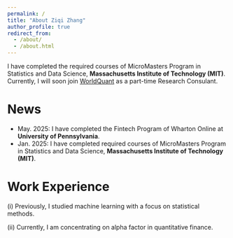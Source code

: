 ```yaml
---
permalink: /
title: "About Ziqi Zhang"
author_profile: true
redirect_from: 
  - /about/
  - /about.html
---
```


I have completed the required courses of MicroMasters Program in Statistics and Data Science, **Massachusetts Institute of Technology (MIT)**. Currently, I will soon join [WorldQuant](https://www.worldquant.com) as a part-time Research Consulant.

News 
======
- May.  2025: I have completed the Fintech Program of Wharton Online at **University of Pennsylvania**.
- Jan.  2025: I have completed required courses of MicroMasters Program in Statistics and Data Science, **Massachusetts Institute of Technology (MIT)**.
  
Work Experience
======

(i) Previously, I studied machine learning with a focus on statistical methods.

(ii) Currently, I am concentrating on alpha factor in quantitative finance.



